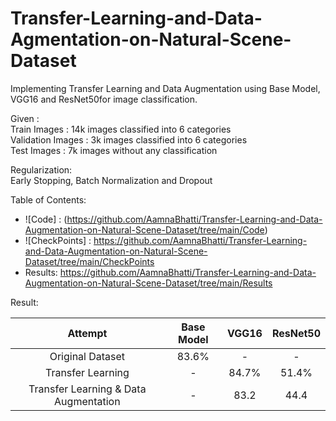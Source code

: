 # Transfer-Learning-and-Data-Agmentation-on-Natural-Scene-Dataset
Implementing Transfer Learning and Data Augmentation using Base Model, VGG16 and ResNet50for image classification.<br>

Given :<br>
Train Images : 14k images classified into 6 categories <br>
Validation Images : 3k images classified into 6 categories <br>
Test Images : 7k images without any classification <br>

Regularization:<br>
Early Stopping, Batch Normalization and Dropout<br>

Table of Contents:<br>
* ![Code] : (https://github.com/AamnaBhatti/Transfer-Learning-and-Data-Augmentation-on-Natural-Scene-Dataset/tree/main/Code)
* ![CheckPoints] : https://github.com/AamnaBhatti/Transfer-Learning-and-Data-Augmentation-on-Natural-Scene-Dataset/tree/main/CheckPoints
* Results: https://github.com/AamnaBhatti/Transfer-Learning-and-Data-Augmentation-on-Natural-Scene-Dataset/tree/main/Results


Result:

| Attempt | Base Model | VGG16 | ResNet50 |
| :-: | :-: | :-:| :-: |
| Original Dataset |  83.6% | - | - |
| Transfer Learning  |  - | 84.7% | 51.4% |<br>
| Transfer Learning & Data Augmentation |  - | 83.2 | 44.4 |<br>
